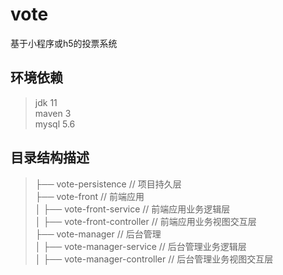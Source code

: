 # vote
基于小程序或h5的投票系统
  
## 环境依赖  
> jdk 11  
> maven 3  
> mysql 5.6

## 目录结构描述
>├── vote-persistence              // 项目持久层  
>├── vote-front                    // 前端应用  
>│   ├── vote-front-service       // 前端应用业务逻辑层  
>│   ├── vote-front-controller    // 前端应用业务视图交互层  
>├── vote-manager                  // 后台管理  
>│   ├── vote-manager-service     // 后台管理业务逻辑层  
>│   ├── vote-manager-controller  // 后台管理业务视图交互层  
